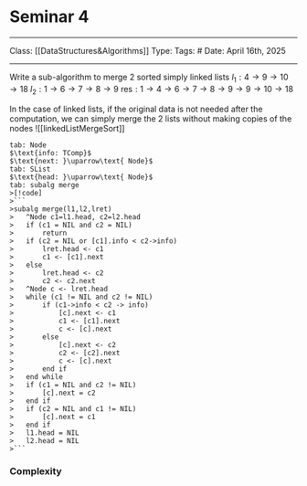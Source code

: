 # Seminar 4
___
Class: [[DataStructures&Algorithms]]
Type: 
Tags: # 
Date: April 16th, 2025
___

Write a sub-algorithm to merge 2 sorted simply linked lists 
$l_1: 4 \rightarrow 9 \rightarrow 10 \rightarrow 18$
$l_2: 1\rightarrow 6 \rightarrow 7 \rightarrow 8 \rightarrow 9$
$\text{res}: 1 \rightarrow 4 \rightarrow 6 \rightarrow 7 \rightarrow 8 \rightarrow 9 \rightarrow 9 \rightarrow 10 \rightarrow 18$

In the case of linked lists, if the original data is not needed after the computation, we can simply merge the 2 lists without making copies of the nodes 
![[linkedListMergeSort]]

```tabs
tab: Node
$\text{info: TComp}$
$\text{next: }\uparrow\text{ Node}$
tab: SList
$\text{head: }\uparrow\text{ Node}$
tab: subalg merge
>[!code]
>```
>subalg merge(l1,l2,lret)
>	^Node c1=l1.head, c2=l2.head
>	if (c1 = NIL and c2 = NIL)
>		return
>	if (c2 = NIL or [c1].info < c2->info)
>		lret.head <- c1
>		c1 <- [c1].next
>	else
>		lret.head <- c2
>		c2 <- c2.next
>	^Node c <- lret.head
>	while (c1 != NIL and c2 != NIL)
>		if (c1->info < c2 -> info)
>			[c].next <- c1
>			c1 <- [c1].next
>			c <- [c].next
>		else
>			[c].next <- c2
>			c2 <- [c2].next
>			c <- [c].next
>		end if 
>	end while
>	if (c1 = NIL and c2 != NIL)
>		[c].next = c2
>	end if 
>	if (c2 = NIL and c1 != NIL)
>		[c].next = c1
>	end if
>	l1.head = NIL
>	l2.head = NIL
>```
```


### Complexity
